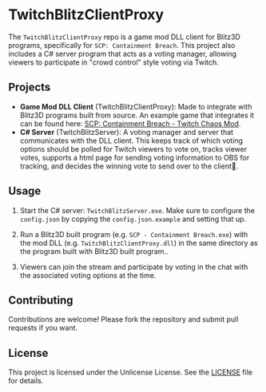 # TwitchBlitzClientProxy

The `TwitchBlitzClientProxy` repo is a game mod DLL client for Blitz3D programs, specifically for `SCP: Containment Breach`. This project also includes a C# server program that acts as a voting manager, allowing viewers to participate in "crowd control" style voting via Twitch.

## Projects

- **Game Mod DLL Client** (TwitchBlitzClientProxy): Made to integrate with Blitz3D programs built from source. An example game that integrates it can be found here: [SCP: Containment Breach - Twitch Chaos Mod](https://github.com/That1Guard/scpcb_twitch).
- **C# Server** (TwitchBlitzServer): A voting manager and server that communicates with the DLL client. This keeps track of which voting options should be polled for Twitch viewers to vote on, tracks viewer votes, supports a html page for sending voting information to OBS for tracking, and decides the winning vote to send over to the client.

## Usage

1. Start the C# server: `TwitchBlitzServer.exe`. Make sure to configure the `config.json` by copying the `config.json.example` and setting that up.

2. Run a Blitz3D built program (e.g. `SCP - Containment Breach.exe`) with the mod DLL (e.g. `TwitchBlitzClientProxy.dll`) in the same directory as the program built with Blitz3D built program..

3. Viewers can join the stream and participate by voting in the chat with the associated voting options at the time.

## Contributing

Contributions are welcome! Please fork the repository and submit pull requests if you want.

## License

This project is licensed under the Unlicense License. See the [LICENSE](LICENSE) file for details.
